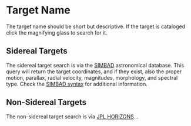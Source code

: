 # Target Name

The target name should be short but descriptive.
If the target is cataloged click the magnifying glass to search for it.

## Sidereal Targets

The sidereal target search is via the [SIMBAD](https://simbad.u-strasbg.fr/simbad/) astronomical database.
This query will return the target coordinates, and if they exist, also the proper motion, parallax, radial velocity, magnitudes, morphology, and spectral type.
Check the [SIMBAD syntax](https://simbad.u-strasbg.fr/guide/sim-fid.htx) for additional information.

## Non-Sidereal Targets

The non-sidereal target search is via [JPL HORIZONS](https://ssd.jpl.nasa.gov/horizons.cgi)...
